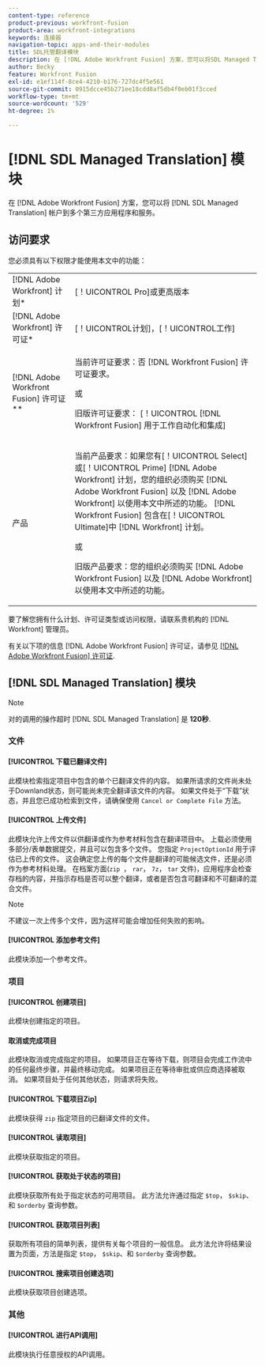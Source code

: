 ```yaml
---
content-type: reference
product-previous: workfront-fusion
product-area: workfront-integrations
keywords: 连接器
navigation-topic: apps-and-their-modules
title: SDL托管翻译模块
description: 在 [!DNL Adobe Workfront Fusion] 方案，您可以将SDL Managed Translation帐户连接到多个第三方应用程序和服务。
author: Becky
feature: Workfront Fusion
exl-id: e1ef114f-8ce4-4210-b176-727dc4f5e561
source-git-commit: 0915dcce45b271ee18cdd8af5db4f0eb01f3cced
workflow-type: tm+mt
source-wordcount: '529'
ht-degree: 1%

---
```


# [!DNL SDL Managed Translation] 模块

在 [!DNL Adobe Workfront Fusion] 方案，您可以将 [!DNL SDL Managed Translation] 帐户到多个第三方应用程序和服务。

## 访问要求

您必须具有以下权限才能使用本文中的功能：

<table style="table-layout:auto"> 
 <col> 
 <col> 
 <tbody> 
  <tr> 
   <td role="rowheader">[!DNL Adobe Workfront] 计划*</td>
  <td> <p>[！UICONTROL Pro]或更高版本</p> </td>
  </tr> 
  <tr data-mc-conditions=""> 
   <td role="rowheader">[!DNL Adobe Workfront] 许可证*</td>
   <td> <p>[！UICONTROL计划]，[！UICONTROL工作]</p> </td> 
  </tr> 
  <tr> 
   <td role="rowheader">[!DNL Adobe Workfront Fusion] 许可证**</td> 
   <td>
   <p>当前许可证要求：否 [!DNL Workfront Fusion] 许可证要求。</p>
   <p>或</p>
   <p>旧版许可证要求： [！UICONTROL [!DNL Workfront Fusion] 用于工作自动化和集成] </p>
   </td> 
  </tr> 
  <tr> 
   <td role="rowheader">产品</td> 
   <td>
   <p>当前产品要求：如果您有[！UICONTROL Select]或[！UICONTROL Prime] [!DNL Adobe Workfront] 计划，您的组织必须购买 [!DNL Adobe Workfront Fusion] 以及 [!DNL Adobe Workfront] 以使用本文中所述的功能。 [!DNL Workfront Fusion] 包含在[！UICONTROL Ultimate]中 [!DNL Workfront] 计划。</p>
   <p>或</p>
   <p>旧版产品要求：您的组织必须购买 [!DNL Adobe Workfront Fusion] 以及 [!DNL Adobe Workfront] 以使用本文中所述的功能。</p>
   </td> 
  </tr> 
 </tbody> 
</table>

要了解您拥有什么计划、许可证类型或访问权限，请联系贵机构的 [!DNL Workfront] 管理员。

有关以下项的信息 [!DNL Adobe Workfront Fusion] 许可证，请参见 [[!DNL Adobe Workfront Fusion] 许可证](../../workfront-fusion/get-started/license-automation-vs-integration.md).

## [!DNL SDL Managed Translation] 模块

>[!NOTE]
>
>对的调用的操作超时 [!DNL SDL Managed Translation] 是 **120秒**.

### 文件

#### [!UICONTROL 下载已翻译文件]

此模块检索指定项目中包含的单个已翻译文件的内容。 如果所请求的文件尚未处于Downland状态，则可能尚未完全翻译该文件的内容。 如果文件处于“下载”状态，并且您已成功检索到文件，请确保使用 `Cancel or Complete File` 方法。

#### [!UICONTROL 上传文件]

此模块允许上传文件以供翻译或作为参考材料包含在翻译项目中。 上载必须使用多部分/表单数据提交，并且可以包含多个文件。 您指定 `ProjectOptionId` 用于评估已上传的文件。 这会确定您上传的每个文件是翻译的可能候选文件，还是必须作为参考材料处理。 在档案方面(`zip `， `rar`， `7z`， `tar` 文件)，应用程序会检查存档的内容，并指示存档是否可以整个翻译，或者是否包含可翻译和不可翻译的混合文件。

>[!NOTE]
>
>不建议一次上传多个文件，因为这样可能会增加任何失败的影响。

#### [!UICONTROL 添加参考文件]

此模块添加一个参考文件。

### 项目

#### [!UICONTROL 创建项目]

此模块创建指定的项目。

#### 取消或完成项目

此模块取消或完成指定的项目。 如果项目正在等待下载，则项目会完成工作流中的任何最终步骤，并最终移动完成。 如果项目正在等待审批或供应商选择被取消。 如果项目处于任何其他状态，则请求将失败。

#### [!UICONTROL 下载项目Zip]

此模块获得 `zip` 指定项目的已翻译文件的文件。

#### [!UICONTROL 读取项目]

此模块获取指定的项目。

#### [!UICONTROL 获取处于状态的项目]

此模块获取所有处于指定状态的可用项目。 此方法允许通过指定 `$top`， `$skip`、和 `$orderby` 查询参数。

#### [!UICONTROL 获取项目列表]

获取所有项目的简单列表，提供有关每个项目的一般信息。 此方法允许将结果设置为页面，方法是指定 `$top`， `$skip`、和 `$orderby` 查询参数。

#### [!UICONTROL 搜索项目创建选项]

此模块获取项目创建选项。

### 其他

#### [!UICONTROL 进行API调用]

此模块执行任意授权的API调用。
